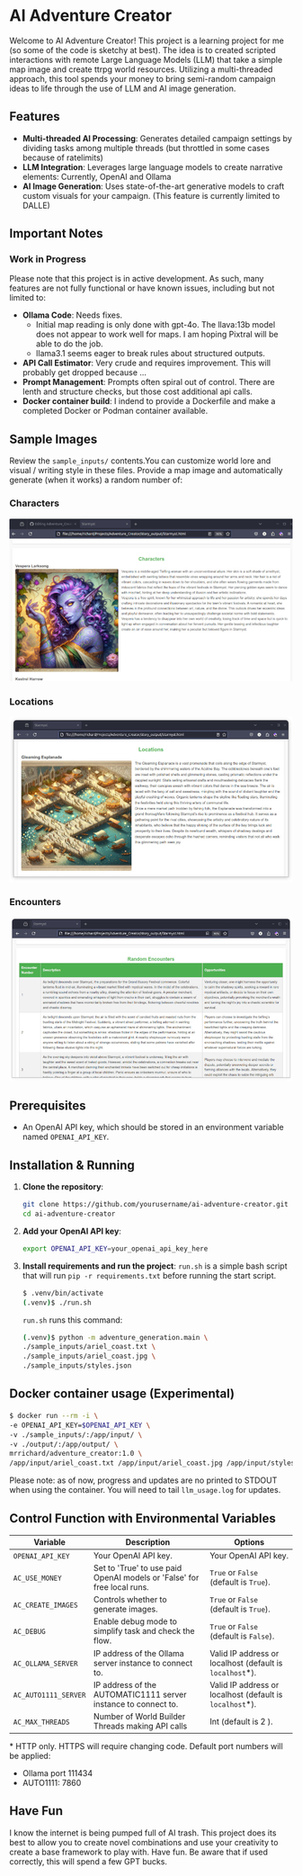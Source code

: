 # AI Adventure Creator

Welcome to AI Adventure Creator! This project is a learning project for me (so some of the code is sketchy at best). The idea is to created scripted interactions with remote Large Language Models (LLM) that take a simple map image and create ttrpg world resources. Utilizing a multi-threaded approach, this tool spends your money to bring semi-random campaign ideas to life through the use of LLM and AI image generation.

## Features

- **Multi-threaded AI Processing**: Generates detailed campaign settings by dividing tasks among multiple threads (but throttled in some cases because of ratelimits)
- **LLM Integration**: Leverages large language models to create narrative elements: Currently, OpenAI and Ollama
- **AI Image Generation**: Uses state-of-the-art generative models to craft custom visuals for your campaign. (This feature is currently limited to DALLE)

## Important Notes

### Work in Progress

Please note that this project is in active development. As such, many features are not fully functional or have known issues, including but not limited to:

- **Ollama Code**: Needs fixes. 
    - Initial map reading is only done with gpt-4o. The llava:13b model does not appear to work well for maps. I am hoping Pixtral will be able to do the job.
    - llama3.1 seems eager to break rules about structured outputs.
- **API Call Estimator**: Very crude and requires improvement. This will probably get dropped because ...
- **Prompt Management**: Prompts often spiral out of control. There are lenth and structure checks, but those cost additional api calls.
- **Docker container build**: I indend to provide a Dockerfile and make a completed Docker or Podman container available.

## Sample Images

Review the `sample_inputs/` contents.You can customize world lore and visual / writing style in these files.
Provide a map image and automatically generate (when it works) a random number of:

### Characters

![Character Image](sample_inputs/images/characters.jpg)

### Locations

![Location Image](sample_inputs/images/locations.jpg)

### Encounters

![Encounter Image](sample_inputs/images/encounters.jpg)

## Prerequisites

- An OpenAI API key, which should be stored in an environment variable named `OPENAI_API_KEY`.

## Installation & Running

1. **Clone the repository**:
    ```bash
    git clone https://github.com/yourusername/ai-adventure-creator.git
    cd ai-adventure-creator
    ```

2. **Add your OpenAI API key**:
    ```bash
    export OPENAI_API_KEY=your_openai_api_key_here
    ```

3. **Install requirements and run the project**:
    `run.sh` is a simple bash script that will run `pip -r requirements.txt` before running the start script.
    ```bash
    $ .venv/bin/activate
    (.venv)$ ./run.sh
    ```

    `run.sh` runs this command:
    ```bash
    (.venv)$ python -m adventure_generation.main \
    ./sample_inputs/ariel_coast.txt \
    ./sample_inputs/ariel_coast.jpg \
    ./sample_inputs/styles.json
    ```

## Docker container usage (Experimental)
```bash
$ docker run --rm -i \
-e OPENAI_API_KEY=$OPENAI_API_KEY \
-v ./sample_inputs/:/app/input/ \
-v ./output/:/app/output/ \
mrrichard/adventure_creator:1.0 \
/app/input/ariel_coast.txt /app/input/ariel_coast.jpg /app/input/styles.json
```
Please note: as of now, progress and updates are no printed to STDOUT when using the container. You will need to tail `llm_usage.log` for updates.

## Control Function with Environmental Variables
| Variable                | Description                                                              | Options                                                                                 |
|------------------------|--------------------------------------------------------------------------|----------------------------------------------------------------------------------------|
| `OPENAI_API_KEY`       | Your OpenAI API key.                                                    | Your OpenAI API key.                                                                  |
| `AC_USE_MONEY`         | Set to 'True' to use paid OpenAI models or 'False' for free local runs. | `True` or `False` (default is `True`).                                               |
| `AC_CREATE_IMAGES`     | Controls whether to generate images.                                    | `True` or `False` (default is `True`).                                              |
| `AC_DEBUG`             | Enable debug mode to simplify task and check the flow.                 | `True` or `False` (default is `False`).                                             |
| `AC_OLLAMA_SERVER`     | IP address of the Ollama server instance to connect to.                | Valid IP address or localhost (default is `localhost`*).                |
| `AC_AUTO1111_SERVER`   | IP address of the AUTOMATIC1111 server instance to connect to.         | Valid IP address or localhost (default is `localhost`*).
| `AC_MAX_THREADS`       | Number of World Builder Threads making API calls                       | Int (default is 2 ).                                                     |

\* HTTP only. HTTPS will require changing code. Default port numbers will be applied:
- Ollama port 111434
- AUTO1111: 7860

## Have Fun
I know the internet is being pumped full of AI trash. This project does its best to allow you to create novel combinations and use your creativity to create a base framework to play with. Have fun. Be aware that if used correctly, this will spend a few GPT bucks. 
